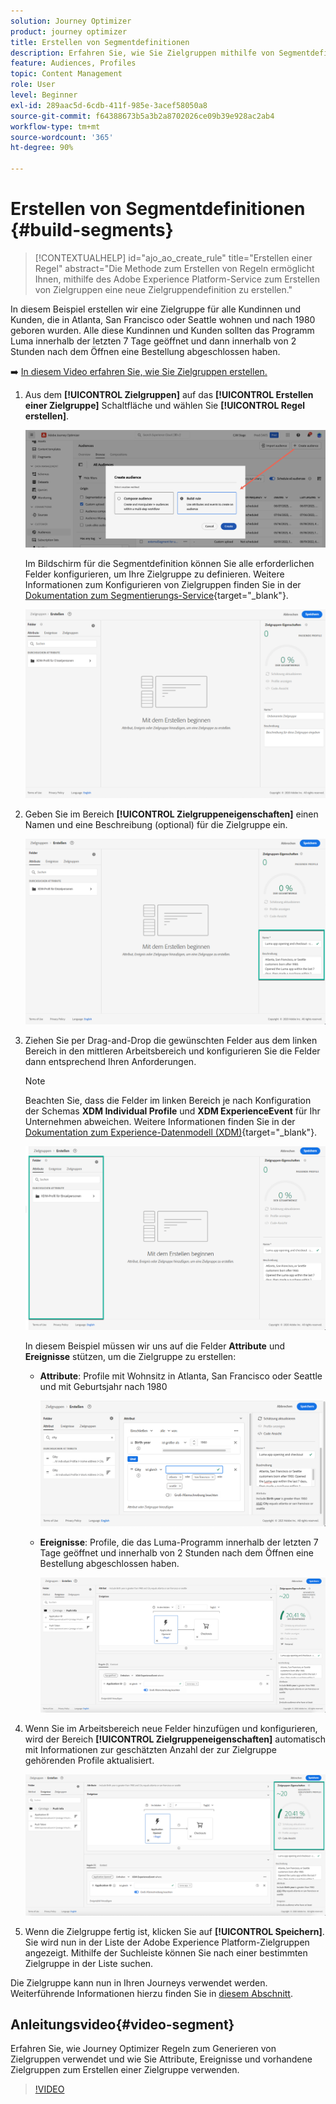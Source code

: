 ```yaml
---
solution: Journey Optimizer
product: journey optimizer
title: Erstellen von Segmentdefinitionen
description: Erfahren Sie, wie Sie Zielgruppen mithilfe von Segmentdefinitionen erstellen.
feature: Audiences, Profiles
topic: Content Management
role: User
level: Beginner
exl-id: 289aac5d-6cdb-411f-985e-3acef58050a8
source-git-commit: f64388673b5a3b2a8702026ce09b39e928ac2ab4
workflow-type: tm+mt
source-wordcount: '365'
ht-degree: 90%

---
```


# Erstellen von Segmentdefinitionen {#build-segments}

>[!CONTEXTUALHELP]
>id="ajo_ao_create_rule"
>title="Erstellen einer Regel"
>abstract="Die Methode zum Erstellen von Regeln ermöglicht Ihnen, mithilfe des Adobe Experience Platform-Service zum Erstellen von Zielgruppen eine neue Zielgruppendefinition zu erstellen."

In diesem Beispiel erstellen wir eine Zielgruppe für alle Kundinnen und Kunden, die in Atlanta, San Francisco oder Seattle wohnen und nach 1980 geboren wurden. Alle diese Kundinnen und Kunden sollten das Programm Luma innerhalb der letzten 7 Tage geöffnet und dann innerhalb von 2 Stunden nach dem Öffnen eine Bestellung abgeschlossen haben.

➡️ [In diesem Video erfahren Sie, wie Sie Zielgruppen erstellen.](#video-segment)

1. Aus dem **[!UICONTROL Zielgruppen]** auf das **[!UICONTROL Erstellen einer Zielgruppe]** Schaltfläche und wählen Sie **[!UICONTROL Regel erstellen]**.

   ![](assets/create-segment.png)

   Im Bildschirm für die Segmentdefinition können Sie alle erforderlichen Felder konfigurieren, um Ihre Zielgruppe zu definieren. Weitere Informationen zum Konfigurieren von Zielgruppen finden Sie in der [Dokumentation zum Segmentierungs-Service](https://experienceleague.adobe.com/docs/experience-platform/segmentation/ui/overview.html?lang=de){target="_blank"}.

   ![](assets/segment-builder.png)

1. Geben Sie im Bereich **[!UICONTROL Zielgruppeneigenschaften]** einen Namen und eine Beschreibung (optional) für die Zielgruppe ein.

   ![](assets/segment-properties.png)

1. Ziehen Sie per Drag-and-Drop die gewünschten Felder aus dem linken Bereich in den mittleren Arbeitsbereich und konfigurieren Sie die Felder dann entsprechend Ihren Anforderungen.

   >[!NOTE]
   >
   >Beachten Sie, dass die Felder im linken Bereich je nach Konfiguration der Schemas **XDM Individual Profile** und **XDM ExperienceEvent** für Ihr Unternehmen abweichen.  Weitere Informationen finden Sie in der [Dokumentation zum Experience-Datenmodell (XDM)](https://experienceleague.adobe.com/docs/experience-platform/xdm/home.html?lang=de){target="_blank"}.

   ![](assets/drag-fields.png)

   In diesem Beispiel müssen wir uns auf die Felder **Attribute** und **Ereignisse** stützen, um die Zielgruppe zu erstellen:

   * **Attribute**: Profile mit Wohnsitz in Atlanta, San Francisco oder Seattle und mit Geburtsjahr nach 1980

     ![](assets/add-attributes.png)

   * **Ereignisse**: Profile, die das Luma-Programm innerhalb der letzten 7 Tage geöffnet und innerhalb von 2 Stunden nach dem Öffnen eine Bestellung abgeschlossen haben.

     ![](assets/add-events.png)

1. Wenn Sie im Arbeitsbereich neue Felder hinzufügen und konfigurieren, wird der Bereich **[!UICONTROL Zielgruppeneigenschaften]** automatisch mit Informationen zur geschätzten Anzahl der zur Zielgruppe gehörenden Profile aktualisiert.

   ![](assets/segment-estimate.png)

1. Wenn die Zielgruppe fertig ist, klicken Sie auf **[!UICONTROL Speichern]**. Sie wird nun in der Liste der Adobe Experience Platform-Zielgruppen angezeigt. Mithilfe der Suchleiste können Sie nach einer bestimmten Zielgruppe in der Liste suchen.

Die Zielgruppe kann nun in Ihren Journeys verwendet werden. Weiterführende Informationen hierzu finden Sie in [diesem Abschnitt](../audience/about-audiences.md).

## Anleitungsvideo{#video-segment}

Erfahren Sie, wie Journey Optimizer Regeln zum Generieren von Zielgruppen verwendet und wie Sie Attribute, Ereignisse und vorhandene Zielgruppen zum Erstellen einer Zielgruppe verwenden.

>[!VIDEO](https://video.tv.adobe.com/v/3425020?quality=12)
